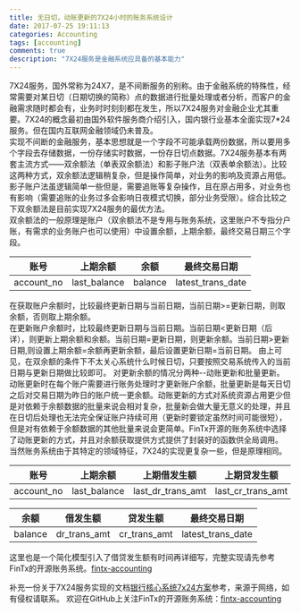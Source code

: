 ```yaml
---
title: 无日切，动账更新的7X24小时的账务系统设计
date: 2017-07-25 19:11:13
categories: Accounting
tags: [accounting]
comments: true
description: "7X24服务是金融系统应具备的基本能力"
---
```


7X24服务，国外常称为24X7，是不间断服务的别称。由于金融系统的特殊性，经常需要对某日切（日期切换的简称）点的数据进行批量处理或者分析，而客户的金融需求随时都会有，业务时时刻刻都在发生，所以7X24服务对金融企业尤其重要。7X24的概念最初由国外软件服务商介绍引入，国内银行业基本全面实现7*24服务。但在国内互联网金融领域仍未普及。    
实现不间断的金融服务，基本思想就是一个字段不可能承载两份数据，所以要用多个字段去存储数据，一份存储实时数据，一份存日切点数据。7X24服务基本有两套主流方式——双余额法（单表双余额法）和影子账户法（双表单余额法）。比较这两种方式，双余额法逻辑稍复杂，但是操作简单，对业务的影响及资源占用低。影子账户法虽逻辑简单一些但是，需要追账等复杂操作，且在原占用多，对业务也有影响（需要追账的业务过多会影响日夜模式切换，部分业务受限）。综合比较之下双余额法是目前实现7X24服务的最优方法。    
双余额法的一般原理是账户（双余额法不是专用与账务系统，这里账户不专指分户账，有需求的业务账户也可以使用）中设置余额，上期余额，最终交易日期三个字段。

 账号|上期余额|余额|最终交易日期
 ----------|------------|-------|-----------------
 account_no|last_balance|balance|latest_trans_date
 在获取账户余额时，比较最终更新日期与当前日期，当前日期>=更新日期，则取余额，否则取上期余额。    
在更新账户余额时，比较最终更新日期与当前日期。当前日期<更新日期（后详），则更新上期余额和余额。当前日期=更新日期，则更新余额。当前日期>更新日期,则设置上期余额=余额再更新余额，最后设置更新日期=当前日期。 
由上可见，在双余额的条件下不太关心系统什么时候日切，只要按照交易系统传入的当前日期与更新日期做比较即可。
对更新余额的情况分两种--动账更新和批量更新。
动账更新时在每个账户需要进行账务处理时才更新账户余额，批量更新是每天日切之后对交易日期为昨日的账户统一更余额。动账更新的方式对系统资源占用更少但是对依赖于余额数据的批量来说会相对复杂，批量新会做大量无意义的处理，并且在日切后处理也无法完全保证账户持续可用（更新时要锁定虽然时间可能很短），但是对有依赖于余额数据的其他批量来说会更简单。FinTx开源的账务系统中选择了动账更新的方式，并且对余额获取提供方式提供了封装好的函数供全局调用。
当然账务系统由于其特定的领域特征，7X24的实现更复杂一些，但是原理相同。
 
账号|上期余额|上期借发生额|上期贷发生额
 ----------|------------|-----------------|-----------------
 account_no|last_balance|last_dr_trans_amt|last_cr_trans_amt
 
 余额|借发生额|贷发生额|最终交易日期
 -------|------------|------------|-----------------
 balance|dr_trans_amt|cr_trans_amt|latest_trans_date
这里也是一个简化模型引入了借贷发生额有时间再详细写，完整实现请先参考FinTx的开源账务系统。[fintx-accounting](https://github.com/fintx/fintx-accounting)

补充一份关于7X24服务实现的文档[银行核心系统7x24方案](./uploads/posts/7x24-continuous-accounting-system/银行核心系统7x24方案.pdf)参考，来源于网络，如有侵权请联系。
欢迎在GitHub上关注FinTx的开源账务系统：[fintx-accounting](https://github.com/fintx/fintx-accounting)
